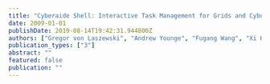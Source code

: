 ```yaml
---
title: "Cyberaide Shell: Interactive Task Management for Grids and Cyberinfrastructure"
date: 2009-01-01
publishDate: 2019-08-14T19:42:31.944800Z
authors: ["Gregor von Laszewski", "Andrew Younge", "Fugang Wang", "Xi He"]
publication_types: ["3"]
abstract: ""
featured: false
publication: ""
---
```


